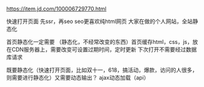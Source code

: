 https://item.jd.com/100006729770.html

快速打开页面
先ssr，再seo
seo更喜欢纯html网页
大家在做的个人网站，全站静态化

首页静态化一定需要
（静态化，不经常改变的东西）首页缓存html，css，js，放在CDN服务器上，需要改变可设置过期时间，定时更新
下次打开不需要经过数据库请求


既要静态化（快速打开页面，比如双十一，618，搞活动，爆款，访问的人很多，则需要进行静态化）又需要动态输出？
ajax动态加载（api）